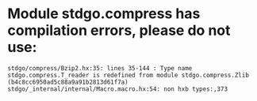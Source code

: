 # Module stdgo.compress has compilation errors, please do not use:
```
stdgo/compress/Bzip2.hx:35: lines 35-144 : Type name stdgo.compress.T_reader is redefined from module stdgo.compress.Zlib (b4c8cc6950ad5c88a9a91b2813d61f7a)
stdgo/_internal/internal/Macro.macro.hx:54: non hxb types:,373

```


